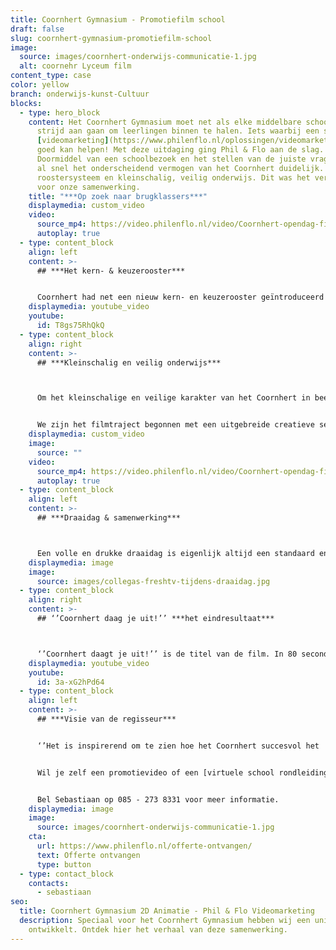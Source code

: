 ```yaml
---
title: Coornhert Gymnasium - Promotiefilm school
draft: false
slug: coornhert-gymnasium-promotiefilm-school
image:
  source: images/coornhert-onderwijs-communicatie-1.jpg
  alt: coornehr Lyceum film
content_type: case
color: yellow
branch: onderwijs-kunst-Cultuur
blocks:
  - type: hero_block
    content: Het Coornhert Gymnasium moet net als elke middelbare school elk jaar de
      strijd aan gaan om leerlingen binnen te halen. Iets waarbij een staaltje
      [videomarketing](https://www.philenflo.nl/oplossingen/videomarketing/)
      goed kan helpen! Met deze uitdaging ging Phil & Flo aan de slag.
      Doormiddel van een schoolbezoek en het stellen van de juiste vragen, werd
      al snel het onderscheidend vermogen van het Coornhert duidelijk. Een uniek
      roostersysteem en kleinschalig, veilig onderwijs. Dit was het vertrekpunt
      voor onze samenwerking.
    title: "***Op zoek naar brugklassers***"
    displaymedia: custom_video
    video:
      source_mp4: https://video.philenflo.nl/video/Coornhert-opendag-film-Phil-en-Flo.mp4
      autoplay: true
  - type: content_block
    align: left
    content: >-
      ## ***Het kern- & keuzerooster***


      Coornhert had net een nieuw kern- en keuzerooster geïntroduceerd eind 2019. Dit rooster bestaat, zoals de naam doet vermoeden, uit vaste kernvakken en een keuzegedeelte waarin leerlingen zelf hun verdiepingen kunnen kiezen. Hiermee daagt het Coornhert haar leerlingen uit om meer autonome keuzes te maken. Om dit nieuwe roostersysteem uit te leggen aan leerlingen, ouders, en kinderen uit groep 8, kwam Phil & Flo met het idee om een 2D uitleganimatie te maken. [2D animatie ](https://www.philenflo.nl/2d-animatie/)is bij uitstek geschikt om (abstracte) concepten simpel uit te leggen. Ondertussen is het kern- en keuzerooster succesvol doorgevoerd, en enthousiast ontvangen binnen het Coornhert.
    displaymedia: youtube_video
    youtube:
      id: T8gs75RhQkQ
  - type: content_block
    align: right
    content: >-
      ## ***Kleinschalig en veilig onderwijs***



      Om het kleinschalige en veilige karakter van het Coornhert in beeld te brengen is er gekozen voor film. Daar waar 2D animatie juist concepten kan uitleggen, kan film op een prachtige emotie en sfeer overbrengen. Op basis van emotie maken we als mens de meeste keuzes, daarom is er gekozen voor een film om leerlingen uit groep 8 (én ouders) aan te spreken. Maar hoe ga je dan te werk?


      We zijn het filmtraject begonnen met een uitgebreide creatieve sessie. Hierin konden we samen met docenten en teamleiders van het Coornhert komen tot de kern van de boodschap die we over moesten brengen. Vervolgens is er stap voor stap naar een prachtig draaiboek gewerkt, waarin pakkende filmshots en interviewvragen waren opgenomen.
    displaymedia: custom_video
    image:
      source: ""
    video:
      source_mp4: https://video.philenflo.nl/video/Coornhert-opendag-film2-Phil-en-Flo.mp4
      autoplay: true
  - type: content_block
    align: left
    content: >-
      ## ***Draaidag & samenwerking***



      Een volle en drukke draaidag is eigenlijk altijd een standaard en vraagt daarom altijd om een goede voorbereiding én samenwerking. Alleen zo kunnen we kwaliteit garanderen! De samenwerking met het Coornhert liep perfect, wat heeft bijgedragen aan een prachtig eindresultaat. Tijdens de draaidag hielden we bij het filmen rekening met onze doelgroep door korte en vlotte shots te schieten. De aandachtspanne van een 12-jarige is namelijk behoorlijk kort. Alleen door op elk vlak rekening te houden met je doelgroep kan je komen tot een film die specifiek de door jou beoogde doelgroep aanspreekt. Een lange, leuke én inspirerende draaidag heeft ons prachtige pakkende beelden opgeleverd.
    displaymedia: image
    image:
      source: images/collegas-freshtv-tijdens-draaidag.jpg
  - type: content_block
    align: right
    content: >-
      ## ‘’Coornhert daag je uit!’’ ***het eindresultaat***



      ‘’Coornhert daagt je uit!’’ is de titel van de film. In 80 seconden nemen we je mee naar het Coornhert, haar leerlingen, docenten, vakken en sfeer. De Coornhert introductiefilm werd enorm goed ontvangen onder (oud)leerlingen en docenten. In één dag had de video al ruim duizend organische views, wat een prachtig eerste resultaat! Oordeel zelf en bekijk de film.
    displaymedia: youtube_video
    youtube:
      id: 3a-xG2hPd64
  - type: content_block
    align: left
    content: >-
      ## ***Visie van de regisseur***


      ‘’Het is inspirerend om te zien hoe het Coornhert succesvol het ''kleinschalige'' weet vast te houden, in een tijd waar schaalvergroting nog steeds de norm is. Onderwijs op maat dankzij een kern- en keuzerooster met daarbij veel persoonlijke aandacht voor de leerling. Dit was overduidelijk terug te zien tijdens onze draaidag. Er is niks mooiers dan werken voor organisaties met ideeën waar je in gelooft!’’ Sebastiaan – Creative Producer Video


      Wil je zelf een promotievideo of een [virtuele school rondleiding](https://www.philenflo.nl/virtuele-school-rondleiding/)?


      Bel Sebastiaan op 085 - 273 8331 voor meer informatie.
    displaymedia: image
    image:
      source: images/coornhert-onderwijs-communicatie-1.jpg
    cta:
      url: https://www.philenflo.nl/offerte-ontvangen/
      text: Offerte ontvangen
      type: button
  - type: contact_block
    contacts:
      - sebastiaan
seo:
  title: Coornhert Gymnasium 2D Animatie - Phil & Flo Videomarketing
  description: Speciaal voor het Coornhert Gymnasium hebben wij een unieke video
    ontwikkelt. Ontdek hier het verhaal van deze samenwerking.
---
```

